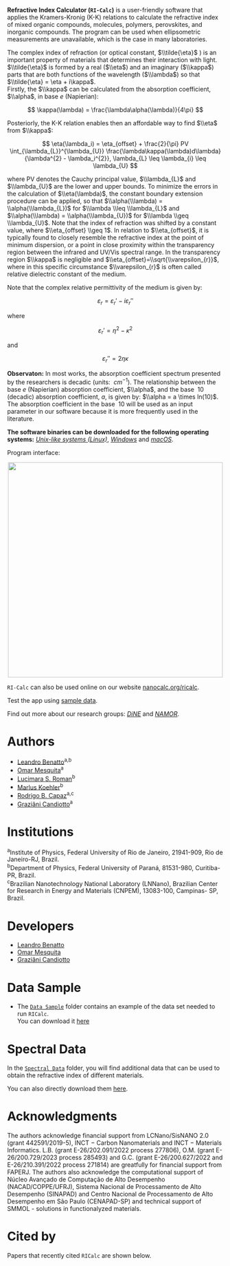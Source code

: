 

**Refractive Index Calculator (`RI-Calc`)** is a user-friendly software that applies the Kramers-Kronig (K-K) relations to calculate the refractive index of mixed organic compounds, molecules, polymers, perovskites, and inorganic compounds. The program can be used when ellipsometric measurements are unavailable, which is the case
in many laboratories. 

The complex index of refraction (or optical constant, $\\tilde{\eta}$ )  is an important property of materials that determines their interaction with light. $\\tilde{\eta}$ is formed by a real ($\\eta$) and an imaginary ($\\kappa$) parts that are both functions of the wavelength ($\\lambda$) so that
$\\tilde{\eta} = \eta + i\kappa$.<br>
Firstly, the $\\kappa$ can be calculated from the absorption coefficient, $\\alpha$, in base $e$ (Napierian):

$$ \kappa(\lambda) = \frac{\lambda\alpha(\lambda)}{4\pi} $$

Posteriorly, the K-K relation enables then an affordable way to find $\\eta$ from $\\kappa$:

$$ \eta(\lambda_i) = \eta_{offset} + \frac{2}{\pi} PV \int_{\lambda_{L}}^{\lambda_{U}} \frac{\lambda\kappa(\lambda)d\lambda}{\lambda^{2} - \lambda_i^{2}}, \lambda_{L} \leq \lambda_{i} \leq \lambda_{U} $$

where PV denotes the Cauchy principal value, $\\lambda_{L}$ and $\\lambda_{U}$ are the lower and upper bounds. To minimize the errors in the calculation of $\\eta(\lambda)$, the constant boundary extension procedure can be applied, so that $\\alpha(\\lambda) = \\alpha(\\lambda_{L})$ for $\\lambda \\leq \\lambda_{L}$ and $\\alpha(\\lambda) = \\alpha(\\lambda_{U})$ for $\\lambda \\geq \\lambda_{U}$. Note that the index of refraction was shifted by a constant value, where $\\eta_{offset} \\geq 1$.  In relation to $\\eta_{offset}$,  it is typically found to closely resemble the refractive index at the point of minimum dispersion, or a point in close proximity within the transparency region between the infrared and UV/Vis spectral range. In the transparency region $\\kappa$ is negligible and $\\eta_{offset}=\\sqrt{\\varepsilon_{r}}$, where in this specific circumstance $\\varepsilon_{r}$ is often called relative dielectric constant of the medium.

Note that the complex relative permittivity of the medium is given by: 

$$ \varepsilon_{r} = \varepsilon_{r}' - i\varepsilon_{r}'' $$

where

$$ \varepsilon_{r}' = \eta^{2} - \kappa^{2} $$

and

$$ \varepsilon_{r}'' = 2\eta\kappa $$

**Observaton:** In most works, the absorption coefficient spectrum presented by the researchers is decadic (units: $\ cm^{-1}$). The relationship between the base $e$ (Napierian) absorption coefficient, $\\alpha$, and the base $\ 10$ (decadic) absorption coefficient, $a$, is given by: 
$\\alpha = a \times ln(10)$. The absorption coefficient in the base $\ 10$ will be used as an input parameter in our software because it is more frequently used in the literature.

**The software binaries can be downloaded for the following operating systems:** [*Unix-like systems (Linux)*](https://github.com/NanoCalc/RICalc/releases/download/3.0-beta/RICalc_3_0_Unix.bin), [*Windows*](https://github.com/NanoCalc/RICalc/releases/download/3.0-beta/RICalc_3_0_Windows.exe) and [*macOS*](https://github.com/NanoCalc/RICalc/releases/download/3.0-beta/RICalc_3_0_MacOS.bin).<br> 

Program interface:
<p align="center">  
  <img width="500em" src="https://github.com/NanoCalc/RICalc/assets/34662089/3c988d90-1980-49d0-8f20-cf689a9a7e15" />
</p>

`RI-Calc` can also be used online on our website [nanocalc.org/ricalc](https://nanocalc.org/ricalc).

Test the app using [sample data](https://github.com/NanoCalc/RICalc/releases/download/3.0-beta/data_sample.zip).

Find out more about our research groups: [*DiNE*](https://dineufpr.wixsite.com/dineufpr) and [*NAMOR*](http://sites.if.ufrj.br/namor/).

# Authors
* [Leandro Benatto](https://orcid.org/0000-0001-9976-3574)<sup>a,b</sup>
* [Omar Mesquita](https://orcid.org/0000-0002-6656-5683)<sup>a</sup>
* [Lucimara S. Roman](https://orcid.org/0000-0001-6567-5920)<sup>b</sup>
* [Marlus Koehler](https://orcid.org/0000-0001-9935-5060)<sup>b</sup>
* [Rodrigo B. Capaz](https://orcid.org/0000-0001-5770-5026)<sup>a,c</sup>
* [Graziâni Candiotto](https://orcid.org/0000-0001-6755-660X)<sup>a</sup>

# Institutions
<sup>a</sup>Institute of  Physics, Federal University of Rio de Janeiro, 21941-909, Rio de Janeiro-RJ, Brazil.<br>
<sup>b</sup>Department of Physics, Federal University of Paraná, 81531-980, Curitiba-PR, Brazil.<br>
<sup>c</sup>Brazilian Nanotechnology National Laboratory (LNNano), Brazilian Center for Research in Energy and Materials (CNPEM), 13083-100, Campinas- SP, Brazil.<br/>

# Developers
* [Leandro Benatto](https://github.com/LeandroBenatto)
* [Omar Mesquita](https://github.com/OmarMesqq)
* [Graziâni Candiotto](https://github.com/gcandiotto)

# Data Sample
* The [`Data Sample`](https://github.com/NanoCalc/RICalc/tree/main/Data%20Sample) folder contains an example of the data set needed to run `RICalc`.<br> 
You can download it [here](https://github.com/NanoCalc/RICalc/releases/download/3.0-beta/data_sample.zip)

# Spectral Data
In the [`Spectral Data`](https://github.com/NanoCalc/RICalc/tree/main/Spectral%20Data) folder, you will find additional data that can be used to obtain the refractive index of different materials.

You can also directly download them [here](https://github.com/NanoCalc/RICalc/releases/download/3.0-beta/spectral.data.zip).


# Acknowledgments
The authors acknowledge financial support from LCNano/SisNANO 2.0 (grant 442591/2019-5), INCT $-$ Carbon Nanomaterials and INCT $-$ Materials Informatics. L.B. (grant E-26/202.091/2022 process 277806), O.M. (grant E-26/200.729/2023 process 285493) and G.C. (grant E-26/200.627/2022 and E-26/210.391/2022 process 271814) are greatfully for financial support from FAPERJ. The authors also acknowledge the computational support of Núcleo Avançado de Computação de Alto Desempenho (NACAD/COPPE/UFRJ), Sistema Nacional de Processamento de Alto Desempenho (SINAPAD) and Centro Nacional de Processamento de Alto Desempenho em São Paulo (CENAPAD-SP) and technical support of SMMOL - solutions in functionalyzed materials.

# Cited by

Papers that recently cited `RICalc` are shown below.
<!-- [![DOI:<your number>](http://img.shields.io/badge/DOI-<your number>-<colour hexcode>.svg)](<doi link>) -->
<!-- exemplo [![DOI:10.1101/2021.01.08.425840](http://img.shields.io/badge/DOI-10.1101/2021.01.08.425840-B31B1B.svg)](https://doi.org/10.1101/2021.01.08.425840) -->
